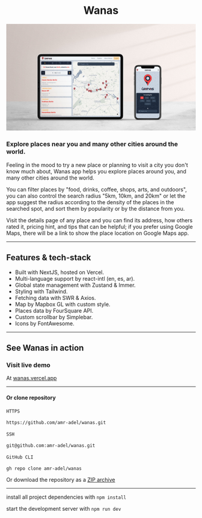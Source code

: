 <h1 align='center'>Wanas</h1>

[![Wanas](./preview.jpg "Wanas")](https://wanas.vercel.app/)

### Explore places near you and many other cities around the world.

Feeling in the mood to try a new place or planning to visit a city you don't know much about, Wanas app helps you explore places around you, and many other cities around the world.

You can filter places by "food, drinks, coffee, shops, arts, and outdoors", you can also control the search radius "5km, 10km, and 20km" or let the app suggest the radius according to the density of the places in the searched spot, and sort them by popularity or by the distance from you.

Visit the details page of any place and you can find its address, how others rated it, pricing hint, and tips that can be helpful; if you prefer using Google Maps, there will be a link to show the place location on Google Maps app.

---

## Features & tech-stack

- Built with NextJS, hosted on Vercel.
- Multi-language support by react-intl (en, es, ar).
- Global state management with Zustand & Immer.
- Styling with Tailwind.
- Fetching data with SWR & Axios.
- Map by Mapbox GL with custom style.
- Places data by FourSquare API.
- Custom scrollbar by Simplebar.
- Icons by FontAwesome.

---

## See Wanas in action

### Visit live demo

At [wanas.vercel.app](https://wanas.vercel.app/)

---

#### Or clone repository

`HTTPS`

```
https://github.com/amr-adel/wanas.git
```

`SSH`

```
git@github.com:amr-adel/wanas.git
```

`GitHub CLI`

```
gh repo clone amr-adel/wanas
```

Or download the repository as a [ZIP archive](https://github.com/amr-adel/wanas/archive/main.zip)

---

install all project dependencies with `npm install`

start the development server with `npm run dev`
